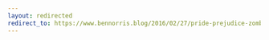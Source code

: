 ```yaml
---
layout: redirected
redirect_to: https://www.bennorris.blog/2016/02/27/pride-prejudice-zombies.html
---
```

